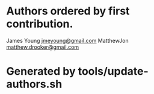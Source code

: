# Authors ordered by first contribution.

James Young <jmeyoung@gmail.com>
MatthewJon <matthew.drooker@gmail.com>

# Generated by tools/update-authors.sh
